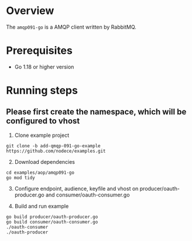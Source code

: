 # Overview

The `amqp091-go` is a AMQP client written by RabbitMQ.

# Prerequisites

- Go 1.18 or higher version

# Running steps

## Please first create the namespace, which will be configured to vhost

1. Clone example project

```
git clone -b add-qmqp-091-go-example https://github.com/nodece/examples.git 
```

2. Download dependencies

```
cd examples/aop/amqp091-go
go mod tidy
```

3. Configure endpoint, audience, keyfile and vhost on producer/oauth-producer.go and consumer/oauth-consumer.go


4. Build and run example

```
go build producer/oauth-producer.go
go build consumer/oauth-consumer.go
./oauth-consumer
./oauth-producer
```
